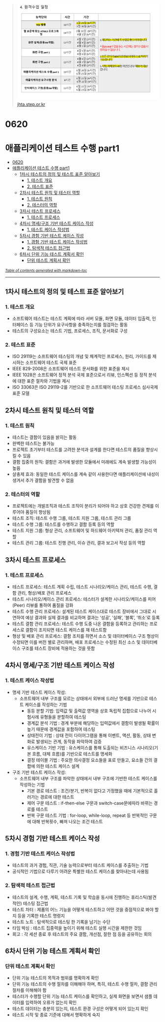 > ![](image/2022-03-29-11-34-51.png)  
> [jhta.step.or.kr](https://jhta.step.or.kr)

# 0620
# 애플리케이션 테스트 수행 part1

- [0620](#0620)
- [애플리케이션 테스트 수행 part1](#애플리케이션-테스트-수행-part1)
  - [1차시 테스트의 정의 및 테스트 표준 알아보기](#1차시-테스트의-정의-및-테스트-표준-알아보기)
    - [1. 테스트 개요](#1-테스트-개요)
    - [2. 테스트 표준](#2-테스트-표준)
  - [2차시 테스트 원칙 및 테스터 역할](#2차시-테스트-원칙-및-테스터-역할)
    - [1. 테스트 원칙](#1-테스트-원칙)
    - [2. 테스터의 역할](#2-테스터의-역할)
  - [3차시 테스트 프로세스](#3차시-테스트-프로세스)
    - [1. 테스트 프로세스](#1-테스트-프로세스)
  - [4차시 명세/구조 기반 테스트 케이스 작성](#4차시-명세구조-기반-테스트-케이스-작성)
    - [1. 테스트 케이스 작성법](#1-테스트-케이스-작성법)
  - [5차시 경험 기반 테스트 케이스 작성](#5차시-경험-기반-테스트-케이스-작성)
    - [1. 경험 기반 테스트 케이스 작성법](#1-경험-기반-테스트-케이스-작성법)
    - [2. 탐색적 테스트 접근법](#2-탐색적-테스트-접근법)
  - [6차시 단위 기능 테스트 계획서 확인](#6차시-단위-기능-테스트-계획서-확인)
    - [단위 테스트 계획서 확인](#단위-테스트-계획서-확인)

<small><i><a href='http://ecotrust-canada.github.io/markdown-toc/'>Table of contents generated with markdown-toc</a></i></small>

---
## 1차시 테스트의 정의 및 테스트 표준 알아보기
### 1. 테스트 개요
* 소프트웨어 테스트는 테스트 계획에 따라 서버 모듈, 화면 모듈, 데이터 입출력, 인터페이스 등 기능 단위가 요구사항을 충족하는지를 점검하는 활동
* 테스트의 구성요소는 테스트 기법, 프로세스, 조직, 문서화로 구성
### 2. 테스트 표준
* ISO 29119는 소프트웨어 테스팅의 개념 및 체계적인 프로세스, 원리, 가이드를 제시하는 소프트웨어 테스트 국제 표준
* IEEE 829-2008은 소프트웨어 테스트 문서화를 위한 표준을 제시
* IEEE 1028은 소프트웨어 정적 분석 국제 표준으로서 리뷰, 인스펙션 등 정적 분석에 대한 표준 절차와 기법을 제시
* ISO 33063은 ISO 29119-2를 기반으로 한 소프트웨어 테스팅 프로세스 심사국제표준 모델

## 2차시 테스트 원칙 및 테스터 역할
### 1. 테스트 원칙
* 테스트는 결함이 있음을 밝히는 활동
* 완벽한 테스트는 불가능
* 프로젝트 초기부터 테스트를 고려한 분석과 설계를 한다면 테스트의 품질을 향상시킬 수 있음
* 결함 집중의 원칙: 결함은 과거에 발생한 모듈에서 미래에도 계속 발생할 가능성이 높음
* 살충제 효과: 동일한 테스트 케이스를 계속 같이 사용한다면 애플리케이션에 내성이 생겨서 추가 결함을 발견할 수 없음
### 2. 테스터의 역할
* 프로젝트에는 개발조직과 테스트 조직이 분리가 되어야 하고 상호 건강한 견제를 이루어야 품질이 향상됨
* 테스트 조직: 테스트 수행 그룹, 테스트 지원 그룹, 테스트 관리 그룹
* 테스트 수행 그룹: 테스트를 수행하고 결함 등록 등의 역할
* 테스트 지원 그룹: 형상 관리, 소프트웨어 및 하드웨어 아키텍처 관리, 품질 관리 역할
* 테스트 관리 그룹: 테스트 진행 관리, 이슈 관리, 결과 보고서 작성 등의 역할

## 3차시 테스트 프로세스
### 1. 테스트 프로세스
* 테스트 프로세스: 테스트 계획 수립, 테스트 시나리오/케이스
관리, 테스트 수행, 결함 관리, 형상/배포 관리 프로세스
* 테스트 시나리오/케이스 관리 프로세스: 테스터가 설계한
시나리오/케이스를 피어(Peer) 리뷰를 통하여 품질을 강화
* 테스트 수행 관리 프로세스: 설계된 테스트 케이스대로 테스트
장비에서 그대로 시연하여 예상 결과와 실제 결과를 비교하며
결과는 ‘성공’, ‘실패’, ‘블록’, ‘취소’로 등록
* 테스트 결함 관리 프로세스: 테스트 수행 도중 나온 결함을
등록하고 관리하는 프로세스로 결함이 조치되면 테스트
케이스를 재 테스트함
* 형상 및 배포 관리 프로세스: 결함 조치를 하면서 소스 및
데이터베이스 구조 형상이 수정되면 이를 버전 별로 관리하며, 
배포 프로세스는 수정된 최신 소스 및 데이터베이스 구조를
테스트 장비에 적용하는 것을 뜻함

## 4차시 명세/구조 기반 테스트 케이스 작성
### 1. 테스트 케이스 작성법
* 명세 기반 테스트 케이스 작성: 
  * 소프트웨어 내부 구조를 모르는 상태에서 외부에 드러난 명세를 기반으로 테스트 케이스를 작성하는 기법
    - 동등 분할 기법: 입력값 및 출력값 영역을 상호 독립적
    집합으로 나누어 시험사례 유형들을 분할하여
    테스팅
    - 경계값 분석 기법 : 경계 부분에 해당하는 입력값에서 결함이
    발생될 확률이 높기 때문에 경계값을
    포함하여 테스팅
    - 상태전이 기법 : 상태 전이 다이어그램을 통해 이벤트, 액션, 
    활동, 상태 변화로 발생되는 관계, 동작을
    파악하여 검증
    - 유스케이스 기반 기법 : 유스케이스를 통해 도출되는 비즈니스
    시나리오(기본 흐름, 대체 흐름)를
    기반으로 테스트를 명세화
    - 결정 테이블 기법 : 주요한 의사결정 요소들을 표로 만들고, 
    요소들 간의 결합에 의한 테스트 케이스
    설계
* 구조 기반 테스트 케이스 작성: 
  * 소프트웨어 내부 구조를 파악한 상태에서 내부 구조에 기반한 테스트 케이스를 작성하는 기법
    * 기본 경로 테스트 : 조건/분기, 반복이 없다고 가정했을 때에 기본적으로 흘러가는 경로에 대한 테스트
    * 제어 구문 테스트 : if-then-else 구문과 switch-case문에따라 바뀌는 경로를 테스트
    * 반복 구문 테스트 기법 : for-loop, while-loop, repeat 등 반복적인 구문에 대해 반복횟수, 빠져 나오는 조건 테스트

## 5차시 경험 기반 테스트 케이스 작성
### 1. 경험 기반 테스트 케이스 작성법
* 테스트의 과거 경험, 직관, 기술 능력으로부터 테스트 케이스를 추출하는 기법
* 공식적인 기법으로 다루기 어려운 특별한 테스트 케이스를 찾아내는데 사용됨
### 2. 탐색적 테스트 접근법
* 테스트의 설계, 수행, 계획, 테스트 기록 및 학습을 동시에 진행하는 휴리스틱(발견적인) 테스팅 접근법
* 테스트 차터 : 제품의 어느 기능을 어떻게 테스트하고 어떤 것을 중점적으로 봐야 할지 등을 기록한 테스트 명령지
* 테스트 노트 : 탐색적으로 테스팅 한 기록을 남기는 수단
* 타임 박싱 : 테스트 집중력을 높이기 위해 테스트 실행 시간을 제한한 것임
* 회고 : 각 세션 종료 후 테스트의 주요 결함, 개선점, 잘한 점 등을 공유하는 회의

## 6차시 단위 기능 테스트 계획서 확인
### 단위 테스트 계획서 확인
* 단위 기능 테스트의 목적과 범위를 명확하게 확인
* 단위 기능 테스트의 수행 절차를 이해해야 하며, 특히, 테스트 수행 절차, 결함 관리 절차를 이해해야 함
* 테스터가 수행할 단위 기능 테스트 케이스를 확인하고, 실제 화면을 보면서 샘플 데이터를 입력하여 오류가 없는지 확인
* 테스트 데이터는 충분히 있는지, 테스트 환경 구성은 어떻게 되어 있는지 확인
* 테스트 시작 및 종료 기준에 대해서 명확하게 숙지